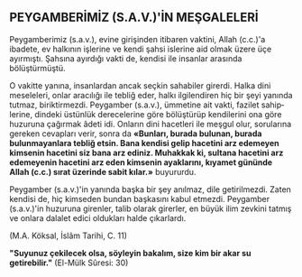 ## PEYGAMBERİMİZ (S.A.V.)'İN MEŞGALELERİ

Peygamberimiz (s.a.v.), evine girişinden iti­baren vaktini, Allah (c.c.)'a ibadete, ev halkının işlerine ve kendi şahsi islerine aid olmak üzere üçe ayırmıştı. Şahsına ayırdığı vakti de, kendisi ile insanlar arasında bölüştürmüştü.

O vakitte yanına, insanlardan ancak seçkin sahabiler girerdi. Halka dini meseleleri, onlar aracılığı ile tebliğ eder, halkı ilgilendiren hiç bir şeyi yanında tutmaz, biriktirmezdi. Peygamber (s.a.v.), ümmetine ait vakti, fazilet sahip­lerine, dindeki üstünlük derecelerine göre bölüş­türüp kendilerini ona göre huzuruna çağırmak âdeti idi. Onların dini hacetleri ile meşgul olur, sorularına gereken cevapları verir, sonra da **«Bunları, burada bulunan, burada bulunmayan­lara tebliğ etsin. Bana kendisi gelip hacetini arz edemeyen kimsenin hacetini siz bana arz ediniz. Muhakkak ki, sultana hacetini arz edemeyenin hacetini arz eden kimsenin ayaklarını, kıyamet gününde Allah (c.c.) sırat üzerinde sabit kılar.»** buyururdu.

Peygamber (s.a.v.)'in yanında başka bir şey anılmaz, dile getirilmezdi. Zaten kendisi de, hiç kimseden bundan başkasını kabul etmezdi. Pey­gamber (s.a.v.)'in huzuruna girenler, talib ola­rak girerler, en büyük ilim zevkini tatmış ve onlara dalalet edici oldukları halde çıkarlardı.

(M.A. Köksal, İslâm Tarihi, C. 11)

**"Suyunuz çekilecek olsa, söyleyin bakalım, size kim bir akar su getirebilir."**
(El-Mülk Sûresi: 30)
